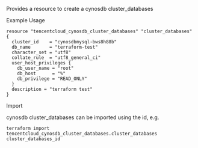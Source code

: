 Provides a resource to create a cynosdb cluster_databases

Example Usage

```hcl
resource "tencentcloud_cynosdb_cluster_databases" "cluster_databases" {
  cluster_id    = "cynosdbmysql-bws8h88b"
  db_name       = "terraform-test"
  character_set = "utf8"
  collate_rule  = "utf8_general_ci"
  user_host_privileges {
    db_user_name = "root"
    db_host      = "%"
    db_privilege = "READ_ONLY"
  }
  description = "terraform test"
}
```

Import

cynosdb cluster_databases can be imported using the id, e.g.

```
terraform import tencentcloud_cynosdb_cluster_databases.cluster_databases cluster_databases_id
```